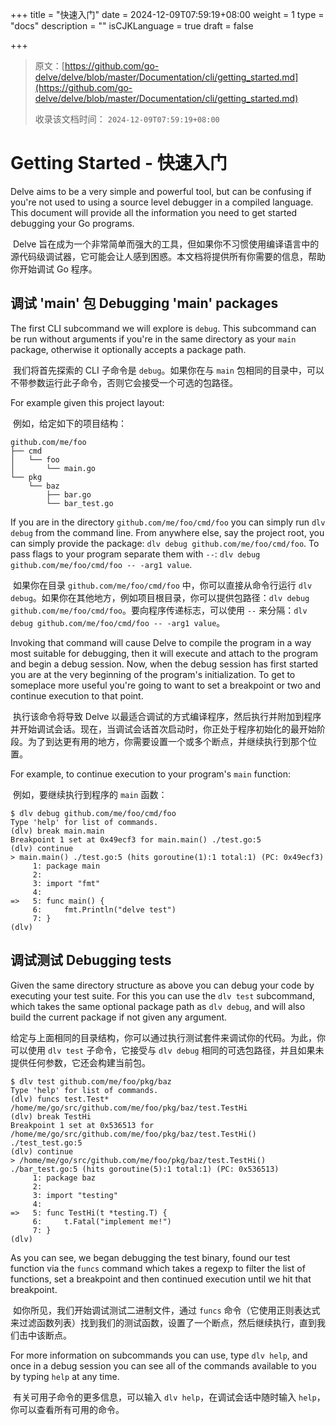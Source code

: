 +++
title = "快速入门"
date = 2024-12-09T07:59:19+08:00
weight = 1
type = "docs"
description = ""
isCJKLanguage = true
draft = false

+++

> 原文：[https://github.com/go-delve/delve/blob/master/Documentation/cli/getting_started.md](https://github.com/go-delve/delve/blob/master/Documentation/cli/getting_started.md)
>
> 收录该文档时间： `2024-12-09T07:59:19+08:00`

# Getting Started - 快速入门



Delve aims to be a very simple and powerful tool, but can be confusing if you're not used to using a source level debugger in a compiled language. This document will provide all the information you need to get started debugging your Go programs.

​	Delve 旨在成为一个非常简单而强大的工具，但如果你不习惯使用编译语言中的源代码级调试器，它可能会让人感到困惑。本文档将提供所有你需要的信息，帮助你开始调试 Go 程序。

## 调试 'main' 包 Debugging 'main' packages



The first CLI subcommand we will explore is `debug`. This subcommand can be run without arguments if you're in the same directory as your `main` package, otherwise it optionally accepts a package path.

​	我们将首先探索的 CLI 子命令是 `debug`。如果你在与 `main` 包相同的目录中，可以不带参数运行此子命令，否则它会接受一个可选的包路径。

For example given this project layout:

​	例如，给定如下的项目结构：

```
github.com/me/foo
├── cmd
│   └── foo
│       └── main.go
└── pkg
    └── baz
        ├── bar.go
        └── bar_test.go
```



If you are in the directory `github.com/me/foo/cmd/foo` you can simply run `dlv debug` from the command line. From anywhere else, say the project root, you can simply provide the package: `dlv debug github.com/me/foo/cmd/foo`. To pass flags to your program separate them with `--`: `dlv debug github.com/me/foo/cmd/foo -- -arg1 value`.

​	如果你在目录 `github.com/me/foo/cmd/foo` 中，你可以直接从命令行运行 `dlv debug`。如果你在其他地方，例如项目根目录，你可以提供包路径：`dlv debug github.com/me/foo/cmd/foo`。要向程序传递标志，可以使用 `--` 来分隔：`dlv debug github.com/me/foo/cmd/foo -- -arg1 value`。

Invoking that command will cause Delve to compile the program in a way most suitable for debugging, then it will execute and attach to the program and begin a debug session. Now, when the debug session has first started you are at the very beginning of the program's initialization. To get to someplace more useful you're going to want to set a breakpoint or two and continue execution to that point.

​	执行该命令将导致 Delve 以最适合调试的方式编译程序，然后执行并附加到程序并开始调试会话。现在，当调试会话首次启动时，你正处于程序初始化的最开始阶段。为了到达更有用的地方，你需要设置一个或多个断点，并继续执行到那个位置。

For example, to continue execution to your program's `main` function:

​	例如，要继续执行到程序的 `main` 函数：

```
$ dlv debug github.com/me/foo/cmd/foo
Type 'help' for list of commands.
(dlv) break main.main
Breakpoint 1 set at 0x49ecf3 for main.main() ./test.go:5
(dlv) continue
> main.main() ./test.go:5 (hits goroutine(1):1 total:1) (PC: 0x49ecf3)
     1:	package main
     2:	
     3:	import "fmt"
     4:	
=>   5:	func main() {
     6:		fmt.Println("delve test")
     7:	}
(dlv) 
```



## 调试测试 Debugging tests



Given the same directory structure as above you can debug your code by executing your test suite. For this you can use the `dlv test` subcommand, which takes the same optional package path as `dlv debug`, and will also build the current package if not given any argument.

​	给定与上面相同的目录结构，你可以通过执行测试套件来调试你的代码。为此，你可以使用 `dlv test` 子命令，它接受与 `dlv debug` 相同的可选包路径，并且如果未提供任何参数，它还会构建当前包。

```
$ dlv test github.com/me/foo/pkg/baz
Type 'help' for list of commands.
(dlv) funcs test.Test*
/home/me/go/src/github.com/me/foo/pkg/baz/test.TestHi
(dlv) break TestHi
Breakpoint 1 set at 0x536513 for /home/me/go/src/github.com/me/foo/pkg/baz/test.TestHi() ./test_test.go:5
(dlv) continue
> /home/me/go/src/github.com/me/foo/pkg/baz/test.TestHi() ./bar_test.go:5 (hits goroutine(5):1 total:1) (PC: 0x536513)
     1:	package baz
     2:	
     3:	import "testing"
     4:	
=>   5:	func TestHi(t *testing.T) {
     6:		t.Fatal("implement me!")
     7:	}
(dlv) 
```



As you can see, we began debugging the test binary, found our test function via the `funcs` command which takes a regexp to filter the list of functions, set a breakpoint and then continued execution until we hit that breakpoint.

​	如你所见，我们开始调试测试二进制文件，通过 `funcs` 命令（它使用正则表达式来过滤函数列表）找到我们的测试函数，设置了一个断点，然后继续执行，直到我们击中该断点。

For more information on subcommands you can use, type `dlv help`, and once in a debug session you can see all of the commands available to you by typing `help` at any time.

​	有关可用子命令的更多信息，可以输入 `dlv help`，在调试会话中随时输入 `help`，你可以查看所有可用的命令。
